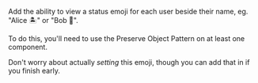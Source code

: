 Add the ability to view a status emoji for each user beside their name, eg. "Alice 🏝" or "Bob 🤠".

To do this, you'll need to use the Preserve Object Pattern on at least one component.

Don't worry about actually _setting_ this emoji, though you can add that in if you finish early.
